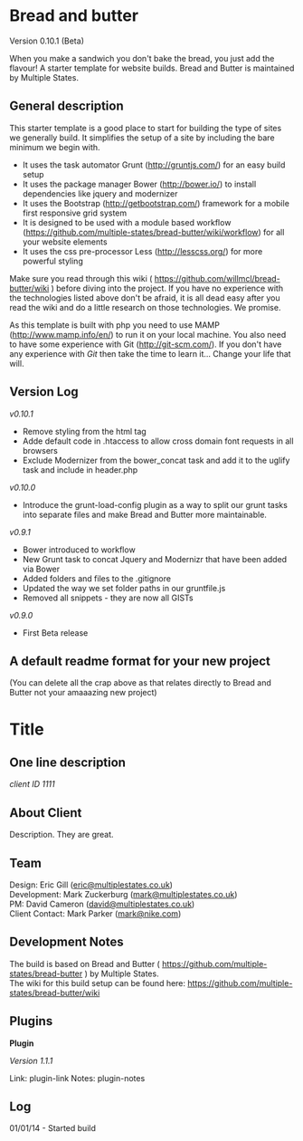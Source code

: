 Bread and butter
====================
Version 0.10.1 (Beta)

When you make a sandwich you don't bake the bread, you just add the flavour! A starter template for website builds. Bread and Butter is maintained by Multiple States. 

General description
--------------

This starter template is a good place to start for building the type of sites we generally build. It simplifies the setup of a site by including the bare minimum we begin with. 

* It uses the task automator Grunt (http://gruntjs.com/) for an easy build setup
* It uses the package manager Bower (http://bower.io/) to install dependencies like jquery and modernizer 
* It uses the Bootstrap (http://getbootstrap.com/) framework for a mobile first responsive grid system
* It is designed to be used with a module based workflow (https://github.com/multiple-states/bread-butter/wiki/workflow) for all your website elements
* It uses the css pre-processor Less (http://lesscss.org/) for more powerful styling

Make sure you read through this wiki ( https://github.com/willmcl/bread-butter/wiki ) before diving into the project. If you have no experience with the technologies listed above don't be afraid, it is all dead easy after you read the wiki and do a little research on those technologies. We promise.

As this template is built with php you need to use MAMP (http://www.mamp.info/en/) to run it on your local machine. You also need to have some experience with Git (http://git-scm.com/). If you don't have any experience with _Git_ then take the time to learn it... Change your life that will.

Version Log
--------------

*v0.10.1*
* Remove styling from the html tag
* Adde default code in .htaccess to allow cross domain font requests in all browsers
* Exclude Modernizer from the bower_concat task and add it to the uglify task and include in header.php

*v0.10.0*
* Introduce the grunt-load-config plugin as a way to split our grunt tasks into separate files and make Bread and Butter more maintainable. 

*v0.9.1*
* Bower introduced to workflow
* New Grunt task to concat Jquery and Modernizr that have been added via Bower
* Added folders and files to the .gitignore 
* Updated the way we set folder paths in our gruntfile.js
* Removed all snippets - they are now all GISTs

*v0.9.0*
* First Beta release


A default readme format for your new project
-------------------------------------------------
(You can delete all the crap above as that relates directly to Bread and Butter not your amaaazing new project)


Title
==============

One line description
--------------

*client ID 1111*

About Client
--------------

Description. They are great.

Team
--------------
Design: Eric Gill (eric@multiplestates.co.uk)  
Development: Mark Zuckerburg (mark@multiplestates.co.uk)  
PM: David Cameron (david@multiplestates.co.uk)  
Client Contact: Mark Parker (mark@nike.com)  

Development Notes
--------------

The build is based on Bread and Butter ( https://github.com/multiple-states/bread-butter ) by Multiple States.  
The wiki for this build setup can be found here: https://github.com/multiple-states/bread-butter/wiki

Plugins
--------------

**Plugin**

*Version 1.1.1*

Link: plugin-link
Notes: plugin-notes

Log
--------------

01/01/14 - Started build




